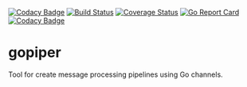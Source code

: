 [![Codacy Badge](https://api.codacy.com/project/badge/Grade/d16082f693d247759084d54ba2f1db3d)](https://www.codacy.com/app/Bigomby/gopiper?utm_source=github.com&utm_medium=referral&utm_content=Bigomby/gopiper&utm_campaign=badger)
[![Build Status](https://travis-ci.org/Bigomby/gopiper.svg?branch=master)](https://travis-ci.org/Bigomby/gopiper)
[![Coverage Status](https://coveralls.io/repos/github/Bigomby/gopiper/badge.svg?branch=master)](https://coveralls.io/github/Bigomby/gopiper?branch=master)
[![Go Report Card](https://goreportcard.com/badge/github.com/Bigomby/gopiper)](https://goreportcard.com/report/github.com/Bigomby/gopiper)
[![Codacy Badge](https://api.codacy.com/project/badge/Grade/d16082f693d247759084d54ba2f1db3d)](https://www.codacy.com/app/Bigomby/gopiper?utm_source=github.com&amp;utm_medium=referral&amp;utm_content=Bigomby/gopiper&amp;utm_campaign=Badge_Grade)

# gopiper

Tool for create message processing pipelines using Go channels.
